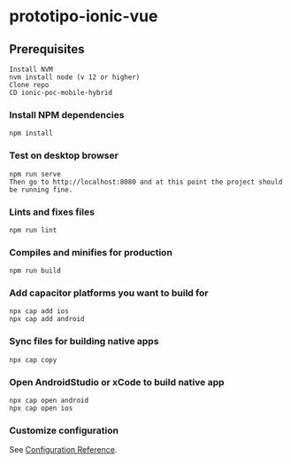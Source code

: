 # prototipo-ionic-vue


## Prerequisites
```
Install NVM
nvm install node (v 12 or higher)
Clone repo
CD ionic-poc-mobile-hybrid
```



### Install NPM dependencies
```
npm install
```

### Test on desktop browser
```
npm run serve
Then go to http://localhost:8080 and at this point the project should be running fine.
```

### Lints and fixes files
```
npm run lint
```

### Compiles and minifies for production
```
npm run build
```

### Add capacitor platforms you want to build for
```
npx cap add ios
npx cap add android
```

### Sync files for building native apps
```
npx cap copy
```

### Open AndroidStudio or xCode to build native app
```
npx cap open android
npx cap open ios
```



### Customize configuration
See [Configuration Reference](https://cli.vuejs.org/config/).

##